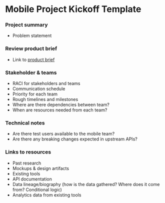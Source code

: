 # Mobile Project Kickoff Template

### Project summary
* Problem statement

### Review product brief
* Link to [product brief](https://github.com/department-of-veterans-affairs/va.gov-team/blob/master/products/va-mobile-app/features/sprint-0/product-brief-template.md)

### Stakeholder & teams
* RACI for stakeholders and teams
* Communication schedule
* Priority for each team
* Rough timelines and milestones
* Where are there dependencies between team?
* When are resources needed from each team?

### Technical notes
* Are there test users available to the mobile team?
* Are there any breaking changes expected in upstream APIs?

### Links to resources
* Past research
* Mockups & design artifacts
* Existing tools
* API documentation
* Data lineage/biography (how is the data gathered?  Where does it come from? Conditional logic)
* Analytics data from existing tools
